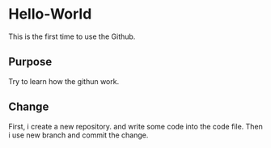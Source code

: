 # Hello-World
This is the first time to use the Github.

## Purpose
Try to learn how the githun work.

## Change
First, i create a new repository. and write some code into the code file.
Then i use new branch and commit the change.


